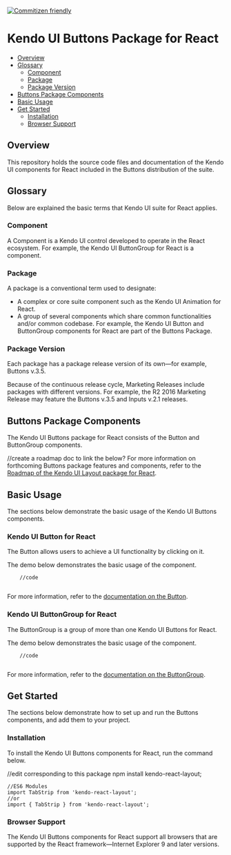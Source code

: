 [![Commitizen friendly](https://img.shields.io/badge/commitizen-friendly-brightgreen.svg)](http://commitizen.github.io/cz-cli/)

# Kendo UI Buttons Package for React

* [Overview](https://github.com/telerik/kendo-react-buttons#overview)
* [Glossary](https://github.com/telerik/kendo-react-buttons#glossary)
  * [Component](https://github.com/telerik/kendo-react-buttons#component)
  * [Package](https://github.com/telerik/kendo-react-buttons#package)
  * [Package Version](https://github.com/telerik/kendo-react-buttons#package-version)
* [Buttons Package Components](https://github.com/telerik/kendo-react-buttons#inputs-package-components)
* [Basic Usage](https://github.com/telerik/kendo-react-buttons#basic-usage)
* [Get Started](https://github.com/telerik/kendo-react-buttons#get-started)
  * [Installation](https://github.com/telerik/kendo-react-buttons#installation)
  * [Browser Support](https://github.com/telerik/kendo-react-buttons#browser-support)

## Overview

This repository holds the source code files and documentation of the Kendo UI components for React included in the Buttons distribution of the suite.

## Glossary

Below are explained the basic terms that Kendo UI suite for React applies.

### Component

A Component is a Kendo UI control developed to operate in the React ecosystem. For example, the Kendo UI ButtonGroup for React is a component.

### Package

A package is a conventional term used to designate:

* A complex or core suite component such as the Kendo UI Animation for React.
* A group of several components which share common functionalities and/or common codebase. For example, the Kendo UI Button and ButtonGroup components for React are part of the Buttons Package.

### Package Version

Each package has a package release version of its own&mdash;for example, Buttons v.3.5.

Because of the continuous release cycle, Marketing Releases include packages with different versions. For example, the R2 2016 Marketing Release may feature the Buttons v.3.5 and Inputs v.2.1 releases.

## Buttons Package Components

The Kendo UI Buttons package for React consists of the Button and ButtonGroup components.

//create a roadmap doc to link the below?
For more information on forthcoming Buttons package features and components, refer to the [Roadmap of the Kendo UI Layout package for React](...).

## Basic Usage

The sections below demonstrate the basic usage of the Kendo UI Buttons components.

### Kendo UI Button for React

The Button allows users to achieve a UI functionality by clicking on it.

The demo below demonstrates the basic usage of the component.

```html-preview
    //code
```
```jsx

```

For more information, refer to the [documentation on the Button](https://github.com/telerik/kendo-react-buttons/blob/master/docs/button/overview.md).

### Kendo UI ButtonGroup for React

The ButtonGroup is a group of more than one Kendo UI Buttons for React.

The demo below demonstrates the basic usage of the component.

```html-preview
    //code
```
```jsx

```

For more information, refer to the [documentation on the ButtonGroup](https://github.com/telerik/kendo-react-buttons/blob/master/docs/buttongroup/overview.md).

## Get Started

The sections below demonstrate how to set up and run the Buttons components, and add them to your project.

### Installation

To install the Kendo UI Buttons components for React, run the command below.

//edit corresponding to this package
    npm install kendo-react-layout;

    //ES6 Modules
    import TabStrip from 'kendo-react-layout';
    //or
    import { TabStrip } from 'kendo-react-layout';

### Browser Support

The Kendo UI Buttons components for React support all browsers that are supported by the React framework&mdash;Internet Explorer 9 and later versions.
